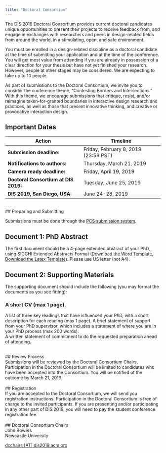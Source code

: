 ```yaml
---
title: "Doctoral Consortium"
---
```


The DIS 2019 Doctoral Consortium provides current doctoral candidates unique opportunities to present their projects to receive feedback from, and engage in exchanges with researchers and peers in design-related fields from around the world, in a stimulating, open, and safe environment.</br>

You must be enrolled in a design-related discipline as a doctoral candidate at the time of submitting your application and at the time of the conference. You will get most value from attending if you are already in possession of a clear direction for your thesis but have not yet finished your research. However, people at other stages may be considered. We are expecting to take up to 10 people.</br>

As part of submissions to the Doctoral Consortium, we invite you to consider the conference theme, “Contesting Borders and Intersections.” With this theme, we encourage submissions that critique, resist, and/or reimagine taken-for-granted boundaries in interactive design research and practices, as well as those that present innovative thinking, and creative or provocative interaction design. </br>

## Important Dates</br>
| Action | Timeline |
|---|---|
|**Submission deadline**:| Friday, February 8, 2019 (23:59 PST) |
|**Notifications to authors:**| Thursday, March 21, 2019 |
|**Camera ready deadline:**|Friday, April 19, 2019 |
|**Doctoral Consortium at DIS 2019:**| Tuesday, June 25, 2019 |
|**DIS 2019, San Diego, USA:**| June 24-28, 2019 |

</br>
## Preparing and Submitting</br> 

Submissions must be done through the [PCS submission system](https://new.precisionconference.com/submissions).</br>

## Document 1: PhD Abstract</br>
The first document should be a 4-page extended abstract of your PhD, using SIGCHI Extended Abstracts Format ([Download the Word Template](https://www.dropbox.com/s/nuivw9xj4p1li5s/DIS19ExtendedAbstractsFormat.docx?dl=0), [Download the Latex Template](https://www.dropbox.com/s/4gwss51oc32li5k/DIS19-Latex-ExtendedAbstracts.zip?dl=0)). Please use US letter (not A4). </br>

## Document 2: Supporting Materials</br>
The supporting document should include the following (you may format the documents as you see fitting):

### A short CV (max 1 page).</br>
A list of three key readings that have influenced your PhD, with a short description for each reading (max 1 page).
A brief statement of support from your PhD supervisor, which includes a statement of where you are in your PhD process (max 200 words).</br>
A written statement of commitment to do the requested preparation ahead of attending.</br>

</br>
## Review Process</br>
Submissions will be reviewed by the Doctoral Consortium Chairs. Participation in the Doctoral Consortium will be limited to candidates who have been accepted into the Consortium. You will be notified of the outcome by March 21, 2019.</br>

</br>
## Registration</br>
If you are accepted to the Doctoral Consortium, we will send you registration instructions.  Participation in the Doctoral Consortium is free of charge to the invited participants. If you are presenting and/or participating in any other part of DIS 2019, you will need to pay the student conference registration fee.</br>

</br>
## Doctoral Consortium Chairs</br>
John Bowers</br>
Newcastle University</br>

[dcchairs [AT] dis2019.acm.org](mailto:dcchairs@dis2019.acm.org) </br> 



